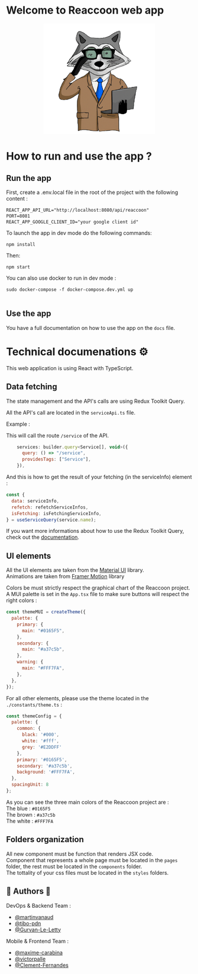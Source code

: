 # Welcome to Reaccoon web app

<p align="center">
  <a target="blank"><img src="../.github/assets/area-logo.png" width=300 alt="Reaccoon Logo" /></a>
</p>

# How to run and use the app ?

## Run the app

First, create a .env.local file in the root of the project with the following content :

```
REACT_APP_API_URL="http://localhost:8080/api/reaccoon"
PORT=8081
REACT_APP_GOOGLE_CLIENT_ID="your google client id"
```

To launch the app in dev mode do the following commands:

```
npm install
```

Then:

```
npm start
```

You can also use docker to run in dev mode :

```
sudo docker-compose -f docker-compose.dev.yml up


```

## Use the app

You have a full documentation on how to use the app on the ```docs``` file.



# Technical documenations :gear:

This web application is using React with TypeScript.<br/>

## Data fetching

The state management and the API's calls are using Redux Toolkit Query.

All the API's call are located in the `serviceApi.ts` file.

Example :

This will call the route ```/service``` of the API. <br/>

```javascript
    services: builder.query<Service[], void>({
      query: () => "/service",
      providesTags: ["Service"],
    }),
```
And this is how to get the result of your fetching (in the serviceInfo) element :

```javascript
const {
  data: serviceInfo,
  refetch: refetchServiceInfos,
  isFetching: isFetchingServiceInfo,
} = useServiceQuery(service.name);
```

If you want more informations about how to use the Redux Toolkit Query, check out the [documentation](https://redux-toolkit.js.org/rtk-query/overview). <br/>

## UI elements

All the UI elements are taken from the [Material UI](https://mui.com/material-ui/getting-started/overview/) library. <br/>
Animations are taken from [Framer Motion](https://www.framer.com/motion/) library <br/>

Colors be must strictly respect the graphical chart of the Reaccoon project. <br/>
A MUI palette is set in the ```App.tsx``` file to make sure buttons will respect the right colors :

```javascript
const themeMUI = createTheme({
  palette: {
    primary: {
      main: "#0165F5",
    },
    secondary: {
      main: "#a37c5b",
    },
    warning: {
      main: "#FFF7FA",
    },
  },
});
```

For all other elements, please use the theme located in the ```./constants/theme.ts``` :

```javascript
const themeConfig = {
  palette: {
    common: {
      black: '#000',
      white: '#fff',
      grey: '#E2DDFF'
    },
    primary: '#0165F5',
    secondary: '#a37c5b',
    background: '#FFF7FA',
  },
  spacingUnit: 8
};
```
As you can see the three main colors of the Reaccoon project are : <br/>
The blue : ```#0165F5```<br/>
The brown : ```#a37c5b```<br/>
The white : ```#FFF7FA``` <br/>



## Folders organization

All new component must be function that renders JSX code. <br/>
Component that represents a whole page must be located in the ```pages``` folder, the rest must be located in the ```components``` folder. <br/>
The tottality of your css files must be located in the ```styles``` folders.


## :busts_in_silhouette: Authors :busts_in_silhouette:

DevOps & Backend Team :

- [@martinvanaud](https://www.github.com/martinvanaud)
- [@tibo-pdn](https://www.github.com/tibo-pdn)
- [@Gurvan-Le-Letty](https://www.github.com/Gurvan-Le-Letty)

Mobile & Frontend Team :

- [@maxime-carabina](https://www.github.com/maxime-carabina)
- [@victorpalle](https://www.github.com/victorpalle)
- [@Clement-Fernandes](https://www.github.com/Clement-Fernandes)
